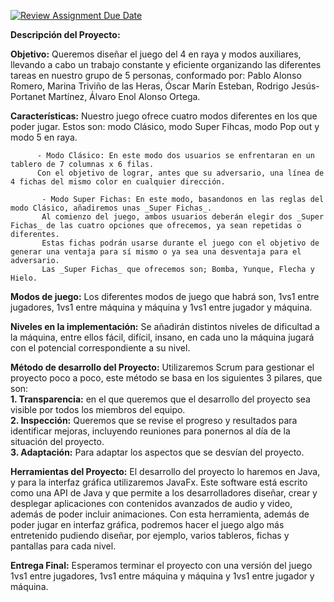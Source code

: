 [![Review Assignment Due Date](https://classroom.github.com/assets/deadline-readme-button-24ddc0f5d75046c5622901739e7c5dd533143b0c8e959d652212380cedb1ea36.svg)](https://classroom.github.com/a/5NOJ1vCd)


**Descripción del Proyecto:**

  **Objetivo:** Queremos diseñar el juego del 4 en raya y modos auxiliares, llevando a cabo un trabajo constante y eficiente organizando las diferentes tareas en nuestro grupo de 5 personas, conformado por: Pablo Alonso Romero, Marina Triviño de las Heras, Óscar Marín Esteban, Rodrigo Jesús-Portanet Martínez, Álvaro Enol Alonso Ortega.
  
  **Características:** Nuestro juego ofrece cuatro modos diferentes en los que poder jugar. Estos son: modo Clásico, modo Super Fihcas, modo Pop out y modo 5 en raya.
  
          - Modo Clásico: En este modo dos usuarios se enfrentaran en un tablero de 7 columnas x 6 filas. 
          Con el objetivo de lograr, antes que su adversario, una línea de 4 fichas del mismo color en cualquier dirección.
          
           - Modo Super Fichas: En este modo, basandonos en las reglas del modo Clásico, añadiremos unas _Super Fichas_. 
           Al comienzo del juego, ambos usuarios deberán elegir dos _Super Fichas_ de las cuatro opciones que ofrecemos, ya sean repetidas o diferentes. 
           Estas fichas podrán usarse durante el juego con el objetivo de generar una ventaja para sí mismo o ya sea una desventaja para el adversario. 
           Las _Super Fichas_ que ofrecemos son; Bomba, Yunque, Flecha y Hielo.

  **Modos de juego:** Los diferentes modos de juego que habrá son, 1vs1 entre jugadores, 1vs1 entre máquina y máquina y 1vs1 entre jugador y máquina.

  **Niveles en la implementación:** Se añadirán distintos niveles de dificultad a la máquina, entre ellos fácil, difícil, insano, en cada uno la máquina jugará con el potencial correspondiente a su nivel.

  **Método de desarrollo del Proyecto:** Utilizaremos Scrum para gestionar el proyecto poco a poco, este método se basa en los siguientes 3 pilares, que son:  
      **1. Transparencia:** en el que queremos que el desarrollo del proyecto sea visible por todos los miembros del equipo.  
      **2. Inspección:** Queremos que se revise el progreso y resultados para identificar mejoras, incluyendo reuniones para ponernos al día de la situación del proyecto.  
      **3. Adaptación:** Para adaptar  los aspectos que se desvían del proyecto.
  
  **Herramientas del Proyecto:** El desarrollo del proyecto lo haremos en Java, y para la interfaz gráfica utilizaremos JavaFx. Este software está escrito como una API de Java y que permite a los desarrolladores diseñar, crear y desplegar aplicaciones con contenidos avanzados de audio y video, además de poder incluir animaciones. Con esta herramienta, además de poder jugar en interfaz gráfica, podremos hacer el juego algo más entretenido pudiendo diseñar, por ejemplo, varios tableros, fichas y pantallas para cada nivel. 
  
  **Entrega Final:** Esperamos terminar el proyecto con una versión del juego 1vs1 entre jugadores, 1vs1 entre máquina y máquina y 1vs1 entre jugador y máquina.



  
